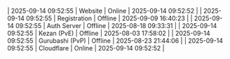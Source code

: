 | 2025-09-14 09:52:55 | Website | Online | 2025-09-14 09:52:52 |
| 2025-09-14 09:52:55 | Registration | Offline | 2025-09-09 16:40:23 |
| 2025-09-14 09:52:55 | Auth Server | Offline | 2025-08-18 09:33:31 |
| 2025-09-14 09:52:55 | Kezan (PvE) | Offline | 2025-08-03 17:58:02 |
| 2025-09-14 09:52:55 | Gurubashi (PvP) | Offline | 2025-08-23 21:44:06 |
| 2025-09-14 09:52:55 | Cloudflare | Online | 2025-09-14 09:52:52 |
